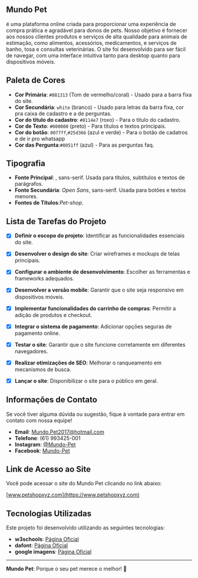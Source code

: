 

 ## Mundo Pet
  é uma plataforma online criada para proporcionar uma experiência de compra prática e agradável para donos de pets. Nosso objetivo é fornecer aos nossos clientes produtos e serviços de alta qualidade para animais de estimação, como alimentos, acessórios, medicamentos, e serviços de banho, tosa e consultas veterinárias. O site foi desenvolvido para ser fácil de navegar, com uma interface intuitiva tanto para desktop quanto para dispositivos móveis.

## Paleta de Cores



- **Cor Primária**: `#881313` (Tom de vermelho/coral) - Usado para a barra fixa do site.
- **Cor Secundária**: `white` (branco) - Usado para letras da barra fixa, cor pra caixa de cadastro e a de perguntas.
- **Cor do titulo do cadastro**: `#8114e7` (roxo) - Para o titulo do cadastro.
- **Cor de Texto**: `#000000` (preto) - Para títulos e textos principais.
- **Cor do botão**: `0077ff`,`#25d366` (azul e verde) - Para o botão de cadatros e de ir pro whatsapp
- **Cor das Pergunta**:`#0051ff` (azul) - Para as perguntas faq.
## Tipografia



- **Fonte Principal**: , sans-serif. Usada para títulos, subtítulos e textos de parágrafos.
- **Fonte Secundária**: *Open Sans*, sans-serif. Usada para botões e textos menores.
- **Fontes de Títulos**:*Pet-shop*.

## Lista de Tarefas do Projeto

- [x] **Definir o escopo do projeto**: Identificar as funcionalidades essenciais do site.
- [x] **Desenvolver o design do site**: Criar wireframes e mockups de telas principais.
- [x] **Configurar o ambiente de desenvolvimento**: Escolher as ferramentas e frameworks adequados.
- [x] **Desenvolver a versão mobile**: Garantir que o site seja responsivo em dispositivos móveis.
- [x] **Implementar funcionalidades do carrinho de compras**: Permitir a adição de produtos e checkout.
- [x] **Integrar o sistema de pagamento**: Adicionar opções seguras de pagamento online.
- [x] **Testar o site**: Garantir que o site funcione corretamente em diferentes navegadores.
- [x] **Realizar otimizações de SEO**: Melhorar o ranqueamento em mecanismos de busca.
- [x] **Lançar o site**: Disponibilizar o site para o público em geral.


## Informações de Contato

Se você tiver alguma dúvida ou sugestão, fique à vontade para entrar em contato com nossa equipe!

- **Email**: Mundo.Pet2017@hotmail.com
- **Telefone**: (61) 993425-001
- **Instagram**: [@Mundo-Pet](https://www.instagram.com/Mundo_pet)
- **Facebook**: [Mundo-Pet](https://www.facebook.com/Mundo-Pet)

## Link de Acesso ao Site

Você pode acessar o site do Mundo Pet clicando no link abaixo:

[www.petshopxyz.com](https://www.petshopxyz.com)

## Tecnologias Utilizadas

Este projeto foi desenvolvido utilizando as seguintes tecnologias:

- **w3schools**: [Página Oficial](https://www.w3schools.com/css/css_website_layout.asp)
- **dafont**: [Página Oficial](https://www.dafont.com/pt/)
- **google imagens**: [Página Oficial](https://www.google.com/search?sca_esv=badbf8972541c4f3&rlz=1C1GCEU_pt-BRBR1093BR1093&q=animal&udm=2&fbs=AEQNm0AuaLfhdrtx2b9ODfK0pnmi046uB92frSWoVskpBryHTvXAcQd7vp80ISgpQqOrJlJ1fF0j5Y1X9xOSWf9RFNq3N46SALeLww5Va_saSPrUv7JrA0eRXGhetTjVowmbqzVYp_sRoh0vRDv4o5cIMVDvSPdDo10LDjasVw5Z2JoDUydXmpnhL0M3WjuH2yAcYensXxNt-7FO3fa21WwfaCrzGedexQ&sa=X&ved=2ahUKEwinjdGVtNyJAxXmH7kGHcLiEqQQtKgLegQIJRAB&biw=1920&bih=963&dpr=1)

---

**Mundo Pet**: Porque o seu pet merece o melhor! 🐾
